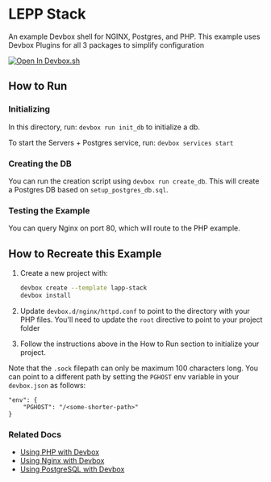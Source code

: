 # LEPP Stack

An example Devbox shell for NGINX, Postgres, and PHP. This example uses Devbox Plugins for all 3 packages to simplify configuration

[![Open In Devbox.sh](https://jetpack.io/img/devbox/open-in-devbox.svg)](https://synopkg.github.io/devbox/open/templates/lepp-stack)

## How to Run

### Initializing

In this directory, run: `devbox run init_db` to initialize a db.

To start the Servers + Postgres service, run: `devbox services start`

### Creating the DB

You can run the creation script using `devbox run create_db`. This will create a Postgres DB based on `setup_postgres_db.sql`.

### Testing the Example

You can query Nginx on port 80, which will route to the PHP example.

## How to Recreate this Example

1. Create a new project with:
   ```bash
   devbox create --template lapp-stack
   devbox install
   ```

2. Update `devbox.d/nginx/httpd.conf` to point to the directory with your PHP files. You'll need to update the `root` directive to point to your project folder
3. Follow the instructions above in the How to Run section to initialize your project.

Note that the `.sock` filepath can only be maximum 100 characters long. You can point to a different path by setting the `PGHOST` env variable in your `devbox.json` as follows:

```
"env": {
    "PGHOST": "/<some-shorter-path>"
}
```

### Related Docs

* [Using PHP with Devbox](https://synopkg.github.io/devbox/docs/devbox_examples/languages/php/)
* [Using Nginx with Devbox](https://synopkg.github.io/devbox/docs/devbox_examples/servers/nginx/)
* [Using PostgreSQL with Devbox](https://synopkg.github.io/devbox/docs/devbox_examples/databases/postgres/)
